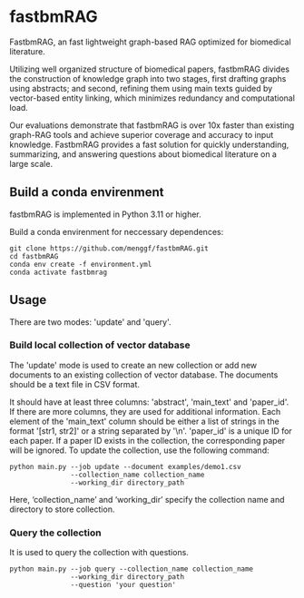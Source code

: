 # fastbmRAG
FastbmRAG, an fast lightweight graph-based RAG  optimized for biomedical literature. 

Utilizing well organized structure of biomedical papers, fastbmRAG divides the construction of knowledge graph into two stages, first drafting graphs using abstracts; and second, refining them using main texts guided by vector-based entity linking, which minimizes redundancy and computational load. 

Our evaluations demonstrate that fastbmRAG is over 10x faster than existing graph-RAG tools and achieve superior coverage and accuracy to input knowledge. FastbmRAG provides a fast solution for quickly understanding, summarizing, and answering questions about biomedical literature on a large scale.

## Build a conda envirenment

fastbmRAG is implemented in Python 3.11 or higher. 

Build a conda envirenment for neccessary dependences:

```
git clone https://github.com/menggf/fastbmRAG.git
cd fastbmRAG
conda env create -f environment.yml
conda activate fastbmrag
```


## Usage

There are two modes: 'update' and 'query'. 

### Build local collection of vector database

The 'update' mode is used to create an new collection or add new documents to an existing collection of vector database. The documents should be a text file in CSV format. 

It should have at least three columns: 'abstract', 'main_text' and 'paper_id'. If there are more columns, they are used for additional information. Each element of the 'main_text' column should be either a list of strings in the format '[str1, str2]' or a string separated by '\n'. 'paper_id' is a unique ID for each paper. If a paper ID exists in the collection, the corresponding paper will be ignored. To update the collection, use the following command:

```
python main.py --job update --document examples/demo1.csv
			   --collection_name collection_name 
			   --working_dir directory_path
```

Here, ‘collection_name’ and ‘working_dir’ specify the collection name and directory to store collection.

### Query the collection 
It is used to query the collection with questions.

```
python main.py --job query --collection_name collection_name 
	           --working_dir directory_path 
	           --question 'your question'
```

